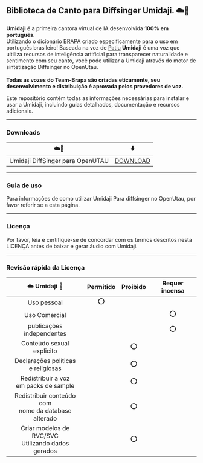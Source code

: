 ## Biblioteca de Canto para Diffsinger Umidaji. ☁️🌈

**Umidaji** é a primeira cantora virtual de IA desenvolvida **100% em português**.  <br> Utilizando o dicionário [BRAPA](https://github.com/Team-BRAPA/BRAPA) criado especificamente para o uso em português brasileiro! 
Baseada na voz de [Patiu](https://patiu.carrd.co/) **Umidaji** é uma voz que ultiliza recursos de inteligência artificial para transparecer naturalidade e sentimento com seu canto, você pode utilizar a Umidaji através do motor de sintetização Diffsinger no OpenUtau. <br><br> **Todas as vozes do Team-Brapa são criadas eticamente, seu desenvolvimento e distribuição é aprovada pelos provedores de voz.**

Este repositório contém todas as informações necessárias para instalar e usar a Umidaji, incluindo guias detalhados, documentação e recursos adicionais.

***

### Downloads


| ☁️🌈 | ⬇️ |
| :---: | :---: |
| Umidaji DiffSinger para OpenUTAU | [DOWNLOAD](https://github.com/Team-BRAPA/Umidaji-DiffSinger/releases) |

***

### Guia de uso

Para informações de como utilizar Umidaji Para diffsinger no OpenUtau, por favor referir se a esta página.

***

### Licença

Por favor, leia e certifique-se de concordar com os termos descritos nesta LICENÇA antes de baixar e gerar áudio com Umidaji.

***

### Revisão rápida da Licença

| ☁️ Umidaji 🌈 | Permitido | Proibido | Requer incensa |
| :---: | :---: | :---: | :---: |
| Uso pessoal  | ⭕ | | |
| Uso Comercial | | | ⭕ | |
| publicações independentes | | | ⭕ | |
| Conteúdo sexual <br> explicito | | ⭕ |  |
| Declarações políticas <br> e religiosas | | ⭕ |  |
| Redistribuir a voz <br> em packs de sample | | ⭕ |  |
| Redistribuir conteúdo com <br> nome da database alterado | | ⭕ |  |
| Criar modelos de RVC/SVC <br> Utilizando dados gerados | | ⭕ |  |
